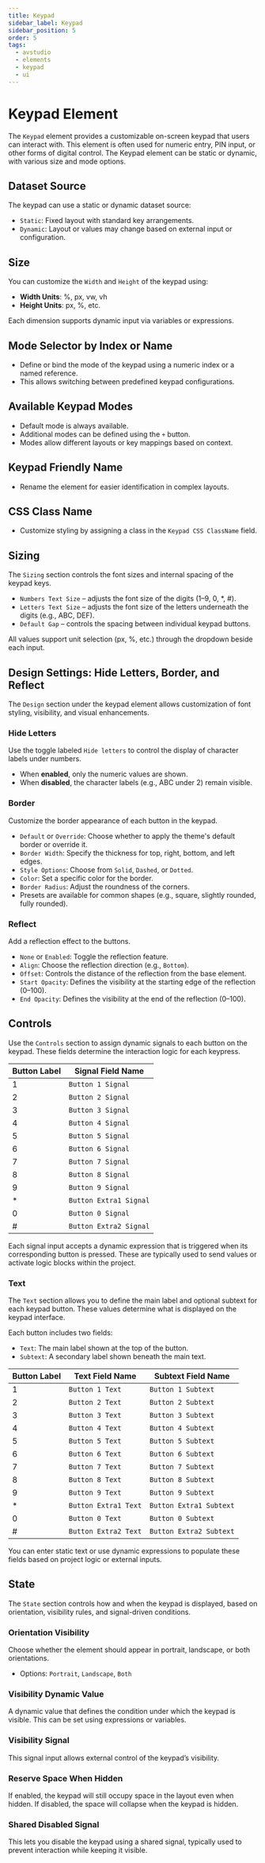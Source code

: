 ```yaml
---
title: Keypad
sidebar_label: Keypad
sidebar_position: 5
order: 5
tags:
  - avstudio
  - elements
  - keypad
  - ui
---
```


# Keypad Element

The `Keypad` element provides a customizable on-screen keypad that users can interact with. This element is often used for numeric entry, PIN input, or other forms of digital control. The Keypad element can be static or dynamic, with various size and mode options.

## Dataset Source

The keypad can use a static or dynamic dataset source:

- `Static`: Fixed layout with standard key arrangements.
- `Dynamic`: Layout or values may change based on external input or configuration.

## Size

You can customize the `Width` and `Height` of the keypad using:

- **Width Units**: %, px, vw, vh
- **Height Units**: px, %, etc.

Each dimension supports dynamic input via variables or expressions.

## Mode Selector by Index or Name

- Define or bind the mode of the keypad using a numeric index or a named reference.
- This allows switching between predefined keypad configurations.

## Available Keypad Modes

- Default mode is always available.
- Additional modes can be defined using the `+` button.
- Modes allow different layouts or key mappings based on context.

## Keypad Friendly Name

- Rename the element for easier identification in complex layouts.

## CSS Class Name

- Customize styling by assigning a class in the `Keypad CSS ClassName` field.

## Sizing

The `Sizing` section controls the font sizes and internal spacing of the keypad keys.

- `Numbers Text Size` – adjusts the font size of the digits (1–9, 0, *, #).
- `Letters Text Size` – adjusts the font size of the letters underneath the digits (e.g., ABC, DEF).
- `Default Gap` – controls the spacing between individual keypad buttons.

All values support unit selection (px, %, etc.) through the dropdown beside each input.

## Design Settings: Hide Letters, Border, and Reflect

The `Design` section under the keypad element allows customization of font styling, visibility, and visual enhancements.

### Hide Letters

Use the toggle labeled `Hide letters` to control the display of character labels under numbers.

- When **enabled**, only the numeric values are shown.
- When **disabled**, the character labels (e.g., ABC under 2) remain visible.

### Border

Customize the border appearance of each button in the keypad.

- `Default` or `Override`: Choose whether to apply the theme's default border or override it.
- `Border Width`: Specify the thickness for top, right, bottom, and left edges.
- `Style Options`: Choose from `Solid`, `Dashed`, or `Dotted`.
- `Color`: Set a specific color for the border.
- `Border Radius`: Adjust the roundness of the corners.
- Presets are available for common shapes (e.g., square, slightly rounded, fully rounded).

### Reflect

Add a reflection effect to the buttons.

- `None` or `Enabled`: Toggle the reflection feature.
- `Align`: Choose the reflection direction (e.g., `Bottom`).
- `Offset`: Controls the distance of the reflection from the base element.
- `Start Opacity`: Defines the visibility at the starting edge of the reflection (0–100).
- `End Opacity`: Defines the visibility at the end of the reflection (0–100).

## Controls

Use the `Controls` section to assign dynamic signals to each button on the keypad. These fields determine the interaction logic for each keypress.

| Button Label | Signal Field Name        |
|--------------|--------------------------|
| 1            | `Button 1 Signal`        |
| 2            | `Button 2 Signal`        |
| 3            | `Button 3 Signal`        |
| 4            | `Button 4 Signal`        |
| 5            | `Button 5 Signal`        |
| 6            | `Button 6 Signal`        |
| 7            | `Button 7 Signal`        |
| 8            | `Button 8 Signal`        |
| 9            | `Button 9 Signal`        |
| *            | `Button Extra1 Signal`   |
| 0            | `Button 0 Signal`        |
| #            | `Button Extra2 Signal`   |

Each signal input accepts a dynamic expression that is triggered when its corresponding button is pressed. These are typically used to send values or activate logic blocks within the project.

### Text

The `Text` section allows you to define the main label and optional subtext for each keypad button. These values determine what is displayed on the keypad interface.

Each button includes two fields:

- `Text`: The main label shown at the top of the button.
- `Subtext`: A secondary label shown beneath the main text.

| Button Label | Text Field Name      | Subtext Field Name       |
|--------------|----------------------|---------------------------|
| 1            | `Button 1 Text`      | `Button 1 Subtext`       |
| 2            | `Button 2 Text`      | `Button 2 Subtext`       |
| 3            | `Button 3 Text`      | `Button 3 Subtext`       |
| 4            | `Button 4 Text`      | `Button 4 Subtext`       |
| 5            | `Button 5 Text`      | `Button 5 Subtext`       |
| 6            | `Button 6 Text`      | `Button 6 Subtext`       |
| 7            | `Button 7 Text`      | `Button 7 Subtext`       |
| 8            | `Button 8 Text`      | `Button 8 Subtext`       |
| 9            | `Button 9 Text`      | `Button 9 Subtext`       |
| *            | `Button Extra1 Text` | `Button Extra1 Subtext`  |
| 0            | `Button 0 Text`      | `Button 0 Subtext`       |
| #            | `Button Extra2 Text` | `Button Extra2 Subtext`  |

You can enter static text or use dynamic expressions to populate these fields based on project logic or external inputs.

## State

The `State` section controls how and when the keypad is displayed, based on orientation, visibility rules, and signal-driven conditions.

### Orientation Visibility

Choose whether the element should appear in portrait, landscape, or both orientations.

- Options: `Portrait`, `Landscape`, `Both`

### Visibility Dynamic Value

A dynamic value that defines the condition under which the keypad is visible. This can be set using expressions or variables.

### Visibility Signal

This signal input allows external control of the keypad’s visibility.

### Reserve Space When Hidden

If enabled, the keypad will still occupy space in the layout even when hidden. If disabled, the space will collapse when the keypad is hidden.

### Shared Disabled Signal

This lets you disable the keypad using a shared signal, typically used to prevent interaction while keeping it visible.

